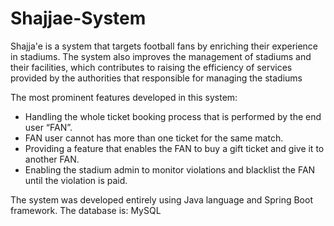 # Shajjae-System

Shajja'e is a system that targets football fans by enriching their experience in stadiums. The system also improves the management of stadiums and their facilities, which contributes to raising the efficiency of services provided by the authorities that responsible for managing the stadiums

The most prominent features developed in this system:
- Handling the whole ticket booking process that is performed by the end user “FAN”.
- FAN user cannot has more than one ticket for the same match.
- Providing a feature that enables the FAN to buy a gift ticket and give it to another FAN.
- Enabling the stadium admin to monitor violations and blacklist the FAN until the violation is paid.


The system was developed entirely using Java language and Spring Boot framework.
The database is: MySQL
